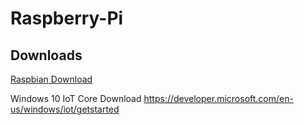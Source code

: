 # Raspberry-Pi


## Downloads

[Raspbian Download](https://www.raspberrypi.org/downloads/raspbian/)

Windows 10 IoT Core Download
https://developer.microsoft.com/en-us/windows/iot/getstarted
